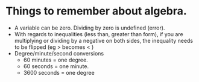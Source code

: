 # Things to remember about algebra.

* A variable can be zero.  Dividing by zero is undefined (error).
* With regards to inequalities (less than, greater than form), if you are multiplying or dividing by a negative on both sides, the inequality needs to be flipped (eg > becomes < ) 
* Degree/minute/second conversions
  * 60 minutes = one degree. 
  * 60 seconds = one minute. 
  * 3600 seconds = one degree
